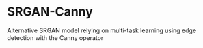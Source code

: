 # SRGAN-Canny
Alternative SRGAN model relying on multi-task learning using edge detection with the Canny operator
